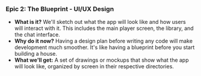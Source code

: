 ### Epic 2: The Blueprint - UI/UX Design

*   **What is it?** We'll sketch out what the app will look like and how users will interact with it. This includes the main player screen, the library, and the chat interface.
*   **Why do it now?** Having a design plan before writing any code will make development much smoother. It's like having a blueprint before you start building a house.
*   **What we'll get:** A set of drawings or mockups that show what the app will look like, organized by screen in their respective directories.